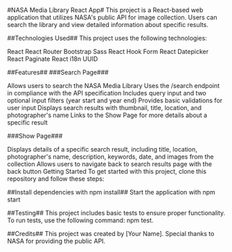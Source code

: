 #NASA Media Library React App#
This project is a React-based web application that utilizes NASA's public API for image collection. Users can search the library and view detailed information about specific results.

##Technologies Used##
This project uses the following technologies:

React
React Router
Bootstrap
Sass
React Hook Form
React Datepicker
React Paginate
React i18n
UUID

##Features##
###Search Page###

Allows users to search the NASA Media Library
Uses the /search endpoint in compliance with the API specification
Includes query input and two optional input filters (year start and year end)
Provides basic validations for user input
Displays search results with thumbnail, title, location, and photographer's name
Links to the Show Page for more details about a specific result

###Show Page###

Displays details of a specific search result, including title, location, photographer's name, description, keywords, date, and images from the collection
Allows users to navigate back to search results page with the back button
Getting Started
To get started with this project, clone this repository and follow these steps:

##Install dependencies with npm install##
Start the application with npm start

##Testing##
This project includes basic tests to ensure proper functionality. To run tests, use the following command: npm test.

##Credits##
This project was created by [Your Name]. Special thanks to NASA for providing the public API.
